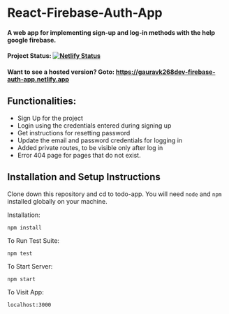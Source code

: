 # React-Firebase-Auth-App

#### A web app for implementing sign-up and log-in methods with the help google firebase.

#### Project Status: [![Netlify Status](https://api.netlify.com/api/v1/badges/f29f8186-5287-4eb8-a813-5406702b03f5/deploy-status)](https://app.netlify.com/sites/gauravk268dev-react-firebase-auth-app/deploys)

#### Want to see a hosted version? Goto: https://gauravk268dev-firebase-auth-app.netlify.app

## Functionalities:

- Sign Up for the project
- Login using the credentials entered during signing up
- Get instructions for resetting password
- Update the email and password credentials for logging in
- Added private routes, to be visible only after log in
- Error 404 page for pages that do not exist.

## Installation and Setup Instructions

Clone down this repository and cd to todo-app. You will need `node` and `npm` installed globally on your machine.

Installation:

`npm install`

To Run Test Suite:

`npm test`

To Start Server:

`npm start`

To Visit App:

`localhost:3000`
